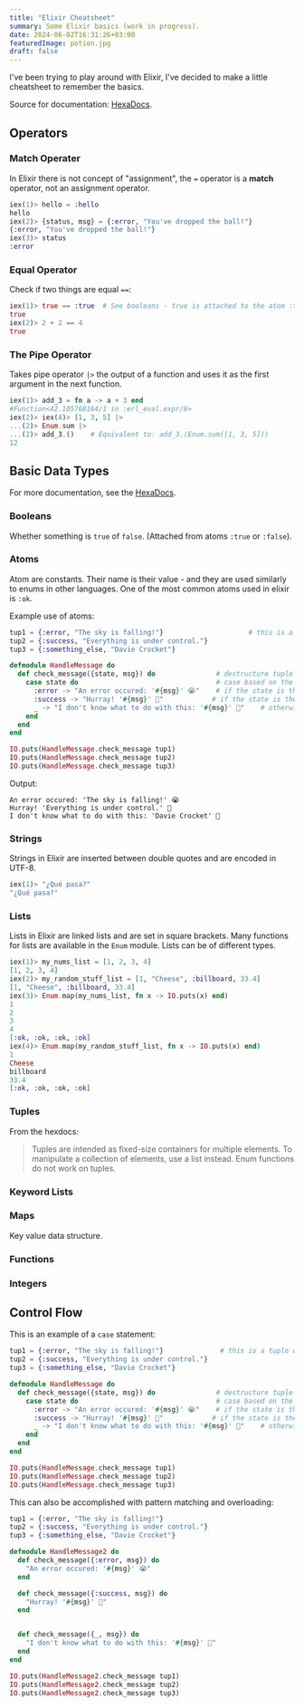 ```yaml
---
title: "Elixir Cheatsheet"
summary: Some Elixir basics (work in progress).
date: 2024-06-02T16:31:26+03:00
featuredImage: potion.jpg
draft: false
---
```


I've been trying to play around with Elixir, I've decided to make a little cheatsheet to remember the basics.

Source for documentation: [HexaDocs](https://hexdocs.pm/elixir/1.12/Kernel.html).

## Operators

### Match Operater

In Elixir there is not concept of "assignment", the `=` operator is a **match** operator, not an assignment operator.

```elixir
iex(1)> hello = :hello
hello
iex(2)> {status, msg} = {:error, "You've dropped the ball!"}
{:error, "You've dropped the ball!"}
iex(3)> status
:error
```

### Equal Operator

Check if two things are equal `==`:

```elixir
iex(1)> true == :true  # See booleans - true is attached to the atom :true
true
iex(2)> 2 + 2 == 4
true
```

### The Pipe Operator

Takes pipe operator `|>` the output of a function and uses it as the first argument in the next function.

```elixir
iex(1)> add_3 = fn a -> a + 3 end
#Function<42.105768164/1 in :erl_eval.expr/6>
iex(2)> iex(4)> [1, 3, 5] |>
...(2)> Enum.sum |>
...(2)> add_3.()    # Equivalent to: add_3.(Enum.sum([1, 3, 5]))
12
```

## Basic Data Types

For more documentation, see the [HexaDocs](https://hexdocs.pm/elixir/1.12/Kernel.html).

### Booleans

Whether something is `true` of `false`. (Attached from atoms `:true` or `:false`).

### Atoms

Atom are constants. Their name is their value - and they are used similarly to enums in other languages. One of the most common atoms used in elixir is `:ok`.

Example use of atoms:

```elixir
tup1 = {:error, "The sky is falling!"}                     # this is a tuple with an atom and a string in it.
tup2 = {:success, "Everything is under control."}
tup3 = {:something_else, "Davie Crocket"}

defmodule HandleMessage do
  def check_message({state, msg}) do               # destructure tuple with pattern matching
    case state do                                  # case based on the state atom
      :error -> "An error occured: '#{msg}' 😭"    # if the state is the :error atom -> do this.
      :success -> "Hurray! '#{msg}' 🎉"            # if the state is the :success atom -> do this.
      _ -> "I don't know what to do with this: '#{msg}' 🤷"    # otherwise -> do this.
    end
  end
end

IO.puts(HandleMessage.check_message tup1)
IO.puts(HandleMessage.check_message tup2)
IO.puts(HandleMessage.check_message tup3)
```

Output:

```
An error occured: 'The sky is falling!' 😭
Hurray! 'Everything is under control.' 🎉
I don't know what to do with this: 'Davie Crocket' 🤷
```

### Strings

Strings in Elixir are inserted between double quotes and are encoded in UTF-8.

```elixir
iex(1)> "¿Qué pasa?"
"¿Qué pasa?"
```

### Lists

Lists in Elixir are linked lists and are set in square brackets. Many functions for lists are available in the `Enum` module. Lists can be of different types.

```elixir
iex(1)> my_nums_list = [1, 2, 3, 4]
[1, 2, 3, 4]
iex(2)> my_random_stuff_list = [1, "Cheese", :billboard, 33.4]
[1, "Cheese", :billboard, 33.4]
iex(3)> Enum.map(my_nums_list, fn x -> IO.puts(x) end)
1
2
3
4
[:ok, :ok, :ok, :ok]
iex(4)> Enum.map(my_random_stuff_list, fn x -> IO.puts(x) end)
1
Cheese
billboard
33.4
[:ok, :ok, :ok, :ok]
```

### Tuples

From the hexdocs:

> Tuples are intended as fixed-size containers for multiple elements. To manipulate a collection of elements, use a list instead. Enum functions do not work on tuples.

### Keyword Lists

### Maps

Key value data structure.

### Functions

### Integers

## Control Flow

This is an example of a `case` statement:

```elixir
tup1 = {:error, "The sky is falling!"}              # this is a tuple with an atom and a string in it.
tup2 = {:success, "Everything is under control."}
tup3 = {:something_else, "Davie Crocket"}

defmodule HandleMessage do
  def check_message({state, msg}) do               # destructure tuple with pattern matching
    case state do                                  # case based on the state atom
      :error -> "An error occured: '#{msg}' 😭"    # if the state is the :error atom -> do this.
      :success -> "Hurray! '#{msg}' 🎉"            # if the state is the :success atom -> do this.
      _ -> "I don't know what to do with this: '#{msg}' 🤷"    # otherwise -> do this.
    end
  end
end

IO.puts(HandleMessage.check_message tup1)
IO.puts(HandleMessage.check_message tup2)
IO.puts(HandleMessage.check_message tup3)
```

This can also be accomplished with pattern matching and overloading:

```elixir
tup1 = {:error, "The sky is falling!"}
tup2 = {:success, "Everything is under control."}
tup3 = {:something_else, "Davie Crocket"}

defmodule HandleMessage2 do
  def check_message({:error, msg}) do
    "An error occured: '#{msg}' 😭"
  end

  def check_message({:success, msg}) do
    "Hurray! '#{msg}' 🎉"
  end


  def check_message({_, msg}) do
    "I don't know what to do with this: '#{msg}' 🤷"
  end
end

IO.puts(HandleMessage2.check_message tup1)
IO.puts(HandleMessage2.check_message tup2)
IO.puts(HandleMessage2.check_message tup3)
```
